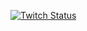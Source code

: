 <a href = "www.google.com">![Twitch Status](https://img.shields.io/twitch/status/hola?style=social)</a>
